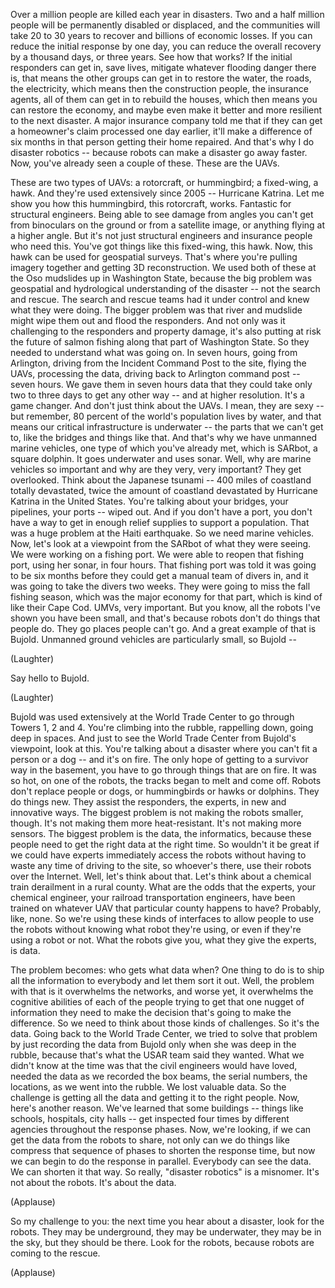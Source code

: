 
Over a million people are killed
each year in disasters.
Two and a half million people
will be permanently disabled or displaced,
and the communities will take
20 to 30 years to recover
and billions of economic losses.
If you can reduce
the initial response by one day,
you can reduce the overall recovery
by a thousand days, or three years.
See how that works?
If the initial responders
can get in, save lives,
mitigate whatever flooding
danger there is,
that means the other groups can get in
to restore the water,
the roads, the electricity,
which means then the construction people,
the insurance agents,
all of them can get in
to rebuild the houses,
which then means
you can restore the economy,
and maybe even make it better
and more resilient to the next disaster.
A major insurance company told me
that if they can get a homeowner&#39;s claim
processed one day earlier,
it&#39;ll make a difference of six months
in that person getting
their home repaired.
And that&#39;s why I do disaster robotics --
because robots can
make a disaster go away faster.
Now, you&#39;ve already seen
a couple of these.
These are the UAVs.

These are two types of UAVs:
a rotorcraft, or hummingbird;
a fixed-wing, a hawk.
And they&#39;re used extensively since 2005 --
Hurricane Katrina.
Let me show you how this hummingbird,
this rotorcraft, works.
Fantastic for structural engineers.
Being able to see damage from angles you
can&#39;t get from binoculars on the ground
or from a satellite image,
or anything flying at a higher angle.
But it&#39;s not just structural engineers
and insurance people who need this.
You&#39;ve got things
like this fixed-wing, this hawk.
Now, this hawk can be used
for geospatial surveys.
That&#39;s where you&#39;re
pulling imagery together
and getting 3D reconstruction.
We used both of these at the Oso mudslides
up in Washington State,
because the big problem
was geospatial and hydrological
understanding of the disaster --
not the search and rescue.
The search and rescue teams
had it under control
and knew what they were doing.
The bigger problem was that river
and mudslide might wipe them out
and flood the responders.
And not only was it challenging
to the responders and property damage,
it&#39;s also putting at risk
the future of salmon fishing
along that part of Washington State.
So they needed to understand
what was going on.
In seven hours, going from Arlington,
driving from the Incident Command Post
to the site, flying the UAVs,
processing the data, driving back
to Arlington command post --
seven hours.
We gave them in seven hours
data that they could take
only two to three days
to get any other way --
and at higher resolution.
It&#39;s a game changer.
And don&#39;t just think about the UAVs.
I mean, they are sexy -- but remember,
80 percent of the world&#39;s
population lives by water,
and that means our critical
infrastructure is underwater --
the parts that we can&#39;t get to,
like the bridges and things like that.
And that&#39;s why we have
unmanned marine vehicles,
one type of which you&#39;ve already met,
which is SARbot, a square dolphin.
It goes underwater and uses sonar.
Well, why are marine vehicles so important
and why are they very, very important?
They get overlooked.
Think about the Japanese tsunami --
400 miles of coastland totally devastated,
twice the amount of coastland devastated
by Hurricane Katrina in the United States.
You&#39;re talking about your bridges,
your pipelines, your ports -- wiped out.
And if you don&#39;t have a port,
you don&#39;t have a way
to get in enough relief supplies
to support a population.
That was a huge problem
at the Haiti earthquake.
So we need marine vehicles.
Now, let&#39;s look at a viewpoint
from the SARbot
of what they were seeing.
We were working on a fishing port.
We were able to reopen that fishing port,
using her sonar, in four hours.
That fishing port was told
it was going to be six months
before they could get
a manual team of divers in,
and it was going to take
the divers two weeks.
They were going to miss
the fall fishing season,
which was the major economy for that part,
which is kind of like their Cape Cod.
UMVs, very important.
But you know, all the robots
I&#39;ve shown you have been small,
and that&#39;s because robots
don&#39;t do things that people do.
They go places people can&#39;t go.
And a great example of that is Bujold.
Unmanned ground vehicles
are particularly small,
so Bujold --

(Laughter)

Say hello to Bujold.

(Laughter)

Bujold was used extensively
at the World Trade Center
to go through Towers 1, 2 and 4.
You&#39;re climbing into the rubble,
rappelling down, going deep in spaces.
And just to see the World Trade Center
from Bujold&#39;s viewpoint, look at this.
You&#39;re talking about a disaster
where you can&#39;t fit a person or a dog --
and it&#39;s on fire.
The only hope of getting
to a survivor way in the basement,
you have to go through things
that are on fire.
It was so hot, on one of the robots,
the tracks began to melt and come off.
Robots don&#39;t replace people or dogs,
or hummingbirds or hawks or dolphins.
They do things new.
They assist the responders,
the experts, in new and innovative ways.
The biggest problem is not
making the robots smaller, though.
It&#39;s not making them more heat-resistant.
It&#39;s not making more sensors.
The biggest problem is the data,
the informatics,
because these people need to get
the right data at the right time.
So wouldn&#39;t it be great if we could have
experts immediately access the robots
without having to waste any time
of driving to the site,
so whoever&#39;s there,
use their robots over the Internet.
Well, let&#39;s think about that.
Let&#39;s think about a chemical
train derailment in a rural county.
What are the odds that the experts,
your chemical engineer,
your railroad transportation engineers,
have been trained on whatever UAV
that particular county happens to have?
Probably, like, none.
So we&#39;re using these kinds of interfaces
to allow people to use the robots
without knowing what robot they&#39;re using,
or even if they&#39;re using a robot or not.
What the robots give you,
what they give the experts, is data.

The problem becomes:
who gets what data when?
One thing to do is to ship
all the information to everybody
and let them sort it out.
Well, the problem with that
is it overwhelms the networks,
and worse yet, it overwhelms
the cognitive abilities
of each of the people trying to get
that one nugget of information
they need to make the decision
that&#39;s going to make the difference.
So we need to think
about those kinds of challenges.
So it&#39;s the data.
Going back to the World Trade Center,
we tried to solve that problem
by just recording the data from Bujold
only when she was deep in the rubble,
because that&#39;s what the USAR team
said they wanted.
What we didn&#39;t know at the time
was that the civil engineers
would have loved,
needed the data as we recorded
the box beams, the serial numbers,
the locations, as we went into the rubble.
We lost valuable data.
So the challenge is getting all the data
and getting it to the right people.
Now, here&#39;s another reason.
We&#39;ve learned that some buildings --
things like schools,
hospitals, city halls --
get inspected four times
by different agencies
throughout the response phases.
Now, we&#39;re looking, if we can get
the data from the robots to share,
not only can we do things like
compress that sequence of phases
to shorten the response time,
but now we can begin
to do the response in parallel.
Everybody can see the data.
We can shorten it that way.
So really, &quot;disaster robotics&quot;
is a misnomer.
It&#39;s not about the robots.
It&#39;s about the data.

(Applause)


So my challenge to you:
the next time you hear about a disaster,
look for the robots.
They may be underground,
they may be underwater,
they may be in the sky,
but they should be there.
Look for the robots,
because robots are coming to the rescue.

(Applause)

